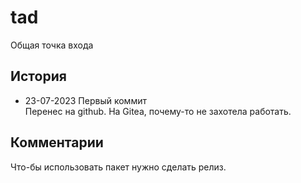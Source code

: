 # tad
Общая точка входа

## История 
- 23-07-2023 Первый коммит<br>
Перенес на github. На Gitea, почему-то не захотела работать.


## Комментарии

Что-бы использовать пакет нужно сделать релиз.

